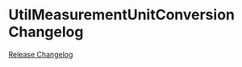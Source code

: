 # UtilMeasurementUnitConversion Changelog

[Release Changelog](https://github.com/spryker/util-measurement-unit-conversion/releases)
